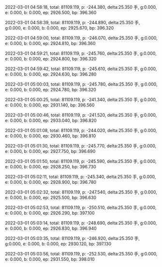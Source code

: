 2022-03-01 04:58:18, total: 81109.119, p: -244.380, delta:25.350 手, g:0.000, e: 0.000, b: 0.000, ep: 2926.500, bp: 396.360

2022-03-01 04:58:39, total: 81109.119, p: -244.890, delta:25.350 手, g:0.000, e: 0.000, b: 0.000, ep: 2925.670, bp: 396.320

2022-03-01 04:59:00, total: 81109.119, p: -246.070, delta:25.350 手, g:0.000, e: 0.000, b: 0.000, ep: 2924.810, bp: 396.360

2022-03-01 04:59:21, total: 81109.119, p: -245.760, delta:25.350 手, g:0.000, e: 0.000, b: 0.000, ep: 2924.800, bp: 396.320

2022-03-01 04:59:42, total: 81109.119, p: -245.610, delta:25.350 手, g:0.000, e: 0.000, b: 0.000, ep: 2924.630, bp: 396.280

2022-03-01 05:00:03, total: 81109.119, p: -245.780, delta:25.350 手, g:0.000, e: 0.000, b: 0.000, ep: 2924.780, bp: 396.320

2022-03-01 05:00:25, total: 81109.119, p: -241.340, delta:25.350 手, g:0.000, e: 0.000, b: 0.000, ep: 2931.140, bp: 396.560

2022-03-01 05:00:46, total: 81109.119, p: -241.520, delta:25.350 手, g:0.000, e: 0.000, b: 0.000, ep: 2933.040, bp: 396.820

2022-03-01 05:01:08, total: 81109.119, p: -244.020, delta:25.350 手, g:0.000, e: 0.000, b: 0.000, ep: 2930.460, bp: 396.810

2022-03-01 05:01:30, total: 81109.119, p: -245.770, delta:25.350 手, g:0.000, e: 0.000, b: 0.000, ep: 2927.750, bp: 396.690

2022-03-01 05:01:50, total: 81109.119, p: -245.590, delta:25.350 手, g:0.000, e: 0.000, b: 0.000, ep: 2928.250, bp: 396.730

2022-03-01 05:02:11, total: 81109.119, p: -245.340, delta:25.350 手, g:0.000, e: 0.000, b: 0.000, ep: 2928.900, bp: 396.780

2022-03-01 05:02:32, total: 81109.119, p: -247.540, delta:25.350 手, g:0.000, e: 0.000, b: 0.000, ep: 2925.500, bp: 396.630

2022-03-01 05:02:53, total: 81109.119, p: -250.510, delta:25.350 手, g:0.000, e: 0.000, b: 0.000, ep: 2926.290, bp: 397.100

2022-03-01 05:03:14, total: 81109.119, p: -248.690, delta:25.350 手, g:0.000, e: 0.000, b: 0.000, ep: 2926.830, bp: 396.940

2022-03-01 05:03:35, total: 81109.119, p: -246.920, delta:25.350 手, g:0.000, e: 0.000, b: 0.000, ep: 2930.120, bp: 397.130

2022-03-01 05:03:56, total: 81109.119, p: -252.530, delta:25.350 手, g:0.000, e: 0.000, b: 0.000, ep: 2931.550, bp: 398.010